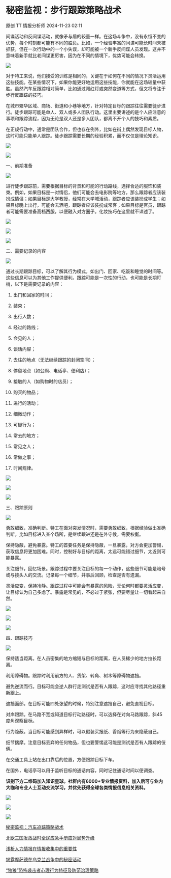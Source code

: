 #  秘密监视：步行跟踪策略战术   
原创 TT  情报分析师   2024-11-23 02:11  
  
间谍活动和反间谍活动，就像矛与盾的较量一样。在这场斗争中，没有永恒不变的优势，每个时刻都可能有不同的胜负。比如，一个经验丰富的间谍可能长时间未被抓获，但在一次行动中的一个小失误，却可能被一个新手反间谍人员发现。这并不意味着新手就比老间谍更厉害，因为在不同的情境下，优势可能会转换。  
  
![](https://mmbiz.qpic.cn/sz_mmbiz_png/Mkvak7WiccmVHvqibwttI1P6mLNcgtpc7PMTMzvic8CIiccTWr7nCEdSM5gXypzTww8XQPVPYNIrc0x90A6MQrk5Ng/640?wx_fmt=png&from=appmsg "")  
  
对于特工来说，他们接受的训练是相同的，关键在于如何在不同的情况下灵活运用这些技能。在某些情况下，如果你能更好地运用这些技能，你就能在这场较量中获胜。虽然汽车反跟踪相对简单，比如通过闯红灯或突然变道等方式，但文将专注于步行反跟踪的技巧。  
  
在城市繁华区域、商场、街道和小巷等地方，针对特定目标的跟踪往往需要徒步进行。徒步跟踪可能是单人、双人或多人团队行动。这里主要讲述的是个人应注意的事项和跟踪流程，因为无论是双人还是多人团队，都离不开个人的技巧和素质。  
  
在正规行动中，通常是团队合作，但也存在例外，比如在街上偶然发现目标人物，这时可能只能单人跟踪。徒步跟踪需要长期的经验积累，而不仅仅是理论知识。  
  
![](https://mmbiz.qpic.cn/sz_mmbiz_png/5w4tPIrPo1hibcIsGHuxCFKGEKFeojiaxpcicOpfFGMicDQfEdmj3Q2xZaroicJAw3iaj7Xso34SE6rLZobAMXPaY2qg/640?from=appmsg "")  
  
![](https://mmbiz.qpic.cn/sz_mmbiz_png/8JqDibkgmTzJZQt5XVmpic2GnNpAzSrIfhqKadx8nmiaGNSonDIRuqMC8bewz7PSaFNybVFh0pXOC1Ja9VOAtnjibQ/640?from=appmsg "")  
  
一、前期准备  
  
![](https://mmbiz.qpic.cn/mmbiz_png/kMe7ltg99L5xyian9SKnVlhsN0ZB1sPCoCWRat8rlaQjadvblqZD8qcuxibszMjAYJ3OhL3NAAYpPCjZgzBz7vvA/640?from=appmsg "")  
  
  
进行徒步跟踪前，需要根据目标的背景和可能的行动路线，选择合适的服饰和装束。例如，如果目标是一对情侣，他们可能会去电影院等地方，那么跟踪者应该装扮成情侣；如果目标是大学教授，经常在大学城活动，跟踪者应该装扮成学生；如果目标晚上出行，可能会去酒吧，跟踪者应该装扮成常客；如果目标是官员，跟踪者可能需要准备高档西服，以便融入对方圈子。化妆技巧在这里就不详述了。  
  
![](https://mmbiz.qpic.cn/sz_mmbiz_png/Mkvak7WiccmVHvqibwttI1P6mLNcgtpc7PhOLp5rYxxprERJAx7ejdTic39mgGcgjxc8XVbniaGmMkSs0BjfsBNnfw/640?wx_fmt=png&from=appmsg "")  
  
![](https://mmbiz.qpic.cn/sz_mmbiz_png/5w4tPIrPo1hibcIsGHuxCFKGEKFeojiaxpcicOpfFGMicDQfEdmj3Q2xZaroicJAw3iaj7Xso34SE6rLZobAMXPaY2qg/640?from=appmsg "")  
  
![](https://mmbiz.qpic.cn/sz_mmbiz_png/8JqDibkgmTzJZQt5XVmpic2GnNpAzSrIfhqKadx8nmiaGNSonDIRuqMC8bewz7PSaFNybVFh0pXOC1Ja9VOAtnjibQ/640?from=appmsg "")  
  
二、需要记录的内容  
  
![](https://mmbiz.qpic.cn/mmbiz_png/kMe7ltg99L5xyian9SKnVlhsN0ZB1sPCoCWRat8rlaQjadvblqZD8qcuxibszMjAYJ3OhL3NAAYpPCjZgzBz7vvA/640?from=appmsg "")  
  
  
通过长期跟踪目标，可以了解其行为模式，如出门、回家、吃饭和睡觉的时间等。这些信息可以为其他工作提供便利。跟踪可能是一次性的行动，也可能是长期盯梢，以下是需要记录的内容：  
  
1. 出门和回家的时间；  
  
2. 装束；  
  
3. 出行人数；  
  
4. 经过的路线；  
  
5. 会见的人；  
  
6. 谈话内容；  
  
7. 去往的地点（无法继续跟踪的封闭空间）；  
  
8. 停留地点（如公厕、电话亭、便利店）；  
  
9. 接触的人（如购物时的店员）；  
  
10. 购买的物品；  
  
11. 进行的活动；  
  
12. 细微动作；  
  
13. 可疑行为；  
  
14. 常去的地方；  
  
15. 常见之人；  
  
16. 常做之事；  
  
17. 时间规律。  
  
![](https://mmbiz.qpic.cn/sz_mmbiz_png/Mkvak7WiccmVHvqibwttI1P6mLNcgtpc7Pcrs2WC2Zh47UJ0x2icKz5vnmOF6IpLVrIhq3Pjr4phm3gFJD1icaQiamg/640?wx_fmt=png&from=appmsg "")  
  
![](https://mmbiz.qpic.cn/sz_mmbiz_png/5w4tPIrPo1hibcIsGHuxCFKGEKFeojiaxpcicOpfFGMicDQfEdmj3Q2xZaroicJAw3iaj7Xso34SE6rLZobAMXPaY2qg/640?from=appmsg "")  
  
![](https://mmbiz.qpic.cn/sz_mmbiz_png/8JqDibkgmTzJZQt5XVmpic2GnNpAzSrIfhqKadx8nmiaGNSonDIRuqMC8bewz7PSaFNybVFh0pXOC1Ja9VOAtnjibQ/640?from=appmsg "")  
  
三、跟踪原则  
  
![](https://mmbiz.qpic.cn/mmbiz_png/kMe7ltg99L5xyian9SKnVlhsN0ZB1sPCoCWRat8rlaQjadvblqZD8qcuxibszMjAYJ3OhL3NAAYpPCjZgzBz7vvA/640?from=appmsg "")  
  
  
勇敢细致，准确判断。特工在面对突发情况时，需要勇敢细致，根据经验做出准确判断。比如目标进入某个场所，是继续跟进还是在外守候，需要权衡。  
  
保持隐蔽，避免暴露。特工的首要任务是保持隐蔽，一旦暴露，对方会更加警惕，获取信息将更加困难。同时，控制好与目标的距离，太远可能错过细节，太近则可能暴露。  
  
关注细节，回忆场景。跟踪过程中要关注目标的每一个动作，这些细节可能是暗号或与接头人的交流。记录每一个细节，并事后回顾，检查是否有遗漏。  
  
灵活应变，保持冷静。跟踪过程中可能会有暴露的风险，无论何时都要灵活应变，让目标认为自己多虑了。暴露是常见的，不必过于紧张，但要尽量让一切看起来自然。  
  
![](https://mmbiz.qpic.cn/sz_mmbiz_png/Mkvak7WiccmVHvqibwttI1P6mLNcgtpc7PGjKotvOJQFl89RSIUM0RenPgyiba6kvnfPBUgibXxIFJtDcAtYF7vGFQ/640?wx_fmt=png&from=appmsg "")  
  
![](https://mmbiz.qpic.cn/sz_mmbiz_png/5w4tPIrPo1hibcIsGHuxCFKGEKFeojiaxpcicOpfFGMicDQfEdmj3Q2xZaroicJAw3iaj7Xso34SE6rLZobAMXPaY2qg/640?from=appmsg "")  
  
![](https://mmbiz.qpic.cn/sz_mmbiz_png/8JqDibkgmTzJZQt5XVmpic2GnNpAzSrIfhqKadx8nmiaGNSonDIRuqMC8bewz7PSaFNybVFh0pXOC1Ja9VOAtnjibQ/640?from=appmsg "")  
  
四、跟踪技巧  
  
![](https://mmbiz.qpic.cn/mmbiz_png/kMe7ltg99L5xyian9SKnVlhsN0ZB1sPCoCWRat8rlaQjadvblqZD8qcuxibszMjAYJ3OhL3NAAYpPCjZgzBz7vvA/640?from=appmsg "")  
  
  
保持适当距离。在人员密集的地方缩短与目标的距离，在人员稀少的地方拉长距离。  
  
利用障碍物。跟踪时利用前方的人、货架、转角、树木等障碍物遮挡。  
  
避免逆流而行。目标可能会逆人群行走测试是否有人跟踪，这时应寻找其他路径重新跟上。  
  
遮挡面部。在目标可能四处张望的时候，特别注意遮挡自己，避免直视目标。  
  
对岸跟踪。在马路不宽或知道目标行动路径时，可以选择在对向马路跟踪，斜45度角观察目标。  
  
行为隐蔽。当目标可能感到异样时，可以假装买报纸、香烟等行为来隐蔽自己。  
  
细节揣摩。注意目标丢弃的任何物品，但也要警惕这可能是测试是否有人跟踪的伎俩。  
  
在交通工具上站在出口靠后的位置，方便跟踪目标下车。  
  
在国外，电话亭可以用于监听目标的通话内容，同时记住通话时间以便调查。  
  
**识别下方二维码加入知识星球。社群内有6000+专业情报资料，加入后可与业内大咖和专业人士互动交流学习，并优先获得全球各类情报信息相关资料。**  
  
![](https://mmbiz.qpic.cn/sz_mmbiz_jpg/Mkvak7WiccmX5b8icGqrDt4FM5Jv9Jo7QLZ56HWmqdiaz7iaZxW8ot2dgCnSlZOicB1KNMotvdSicGVz5vSR4bejh7ibQ/640?wx_fmt=jpeg&from=appmsg "")  
  
![](https://mmbiz.qpic.cn/sz_mmbiz_jpg/Mkvak7WiccmUdJ2vV2grJRkpnvswwZP0UEJZfetfcxRfGic1DS81tEnFA8rlWPHgvHwvR3K0kVib8RxHZVF5Pkz5Q/640?wx_fmt=jpeg&from=appmsg "")  
  
![](https://mmbiz.qpic.cn/sz_mmbiz_jpg/Mkvak7WiccmUdJ2vV2grJRkpnvswwZP0Utrlq3WmnETfrbrH0mib35EkqXfKLq0PpjobNFM1wtpGS6W9mehCEelA/640?wx_fmt=jpeg&from=appmsg "")  
  
  
[秘密监视：汽车追踪策略战术](https://mp.weixin.qq.com/s?__biz=MzA3Mjc1MTkwOA==&mid=2650557508&idx=1&sn=4ee80d516f860929be9655988e76d2a5&chksm=8711620fb066eb19298b8ed1a8c233afff935c10ccc2f6598552bff1312b0c7ec652a614a1c0&scene=21#wechat_redirect)  
  
  
[北欧三国发放战时全民应急手册应对局势升级](https://mp.weixin.qq.com/s?__biz=MzA3Mjc1MTkwOA==&mid=2650557552&idx=1&sn=1eefe9dcc93533ba3782bafe92127982&chksm=8711623bb066eb2d6d5ea7b60eda1ad0a2fd61f48414fa8e5f6def835bd4fc6a1b678b037d7e&scene=21#wechat_redirect)  
  
  
[浅析人力情报在情报收集中的重要性](https://mp.weixin.qq.com/s?__biz=MzA3Mjc1MTkwOA==&mid=2650557591&idx=2&sn=42633b945324f80cd136888d448604f7&chksm=871162dcb066ebcad8474e49854062febef7df78ea1e4b66a083de94dc0512c6d725199f54b7&scene=21#wechat_redirect)  
  
  
[揭露摩萨德在乌克兰战争中的秘密活动](https://mp.weixin.qq.com/s?__biz=MzA3Mjc1MTkwOA==&mid=2650557606&idx=1&sn=109a8e42259ebe99bd0eacaf3c60ee7b&chksm=871162edb066ebfbd965ef10bfb3f9cd1d138f0add24fa3f1f338a58b6108e611cd84cbe1652&scene=21#wechat_redirect)  
  
  
[“独狼”恐怖袭击者心理行为特征及防范治理策略](https://mp.weixin.qq.com/s?__biz=MzA3Mjc1MTkwOA==&mid=2650557623&idx=1&sn=a207d7ef5a4be7d5ae387338a213633c&chksm=871162fcb066ebea16e98bd41bff95dae332bb8417b25d1464b6658d6010c82cfc8df97ad21d&scene=21#wechat_redirect)  
  
  
  
  
